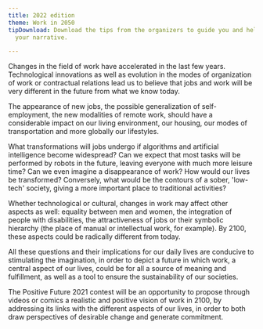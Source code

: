 ```yaml
---
title: 2022 edition
theme: Work in 2050
tipDownload: Download the tips from the organizers to guide you and help you build
  your narrative.

---
```

Changes in the field of work have accelerated in the last few years. Technological innovations as well as evolution in the modes of organization of work or contractual relations lead us to believe that jobs and work will be very different in the future from what we know today.

The appearance of new jobs, the possible generalization of self-employment, the new modalities of remote work, should have a considerable impact on our living environment, our housing, our modes of transportation and more globally our lifestyles.

What transformations will jobs undergo if algorithms and artificial intelligence become widespread? Can we expect that most tasks will be performed by robots in the future, leaving everyone with much more leisure time? Can we even imagine a disappearance of work? How would our lives be transformed? Conversely, what would be the contours of a sober, 'low-tech' society, giving a more important place to traditional activities?

Whether technological or cultural, changes in work may affect other aspects as well: equality between men and women, the integration of people with disabilities, the attractiveness of jobs or their symbolic hierarchy (the place of manual or intellectual work, for example). By 2100, these aspects could be radically different from today.

All these questions and their implications for our daily lives are conducive to stimulating the imagination, in order to depict a future in which work, a central aspect of our lives, could be for all a source of meaning and fulfillment, as well as a tool to ensure the sustainability of our societies.

The Positive Future 2021 contest will be an opportunity to propose through videos or comics a realistic and positive vision of work in 2100, by addressing its links with the different aspects of our lives, in order to both draw perspectives of desirable change and generate commitment.